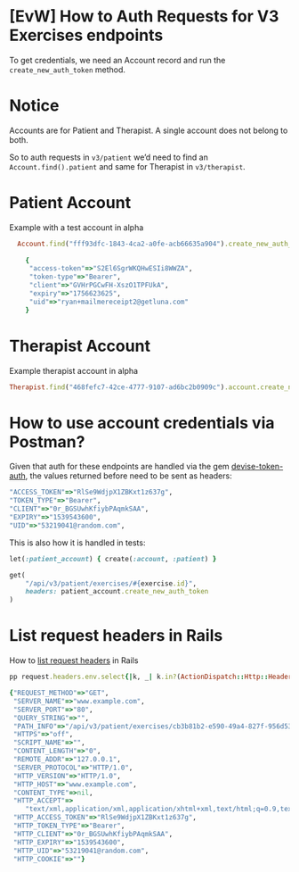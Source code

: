 # [EvW] How to Auth Requests for V3 Exercises endpoints
To get credentials, we need an Account record and run the `create_new_auth_token` method.

# Notice

Accounts are for Patient and Therapist. A single account does not belong to both.

So to auth requests in `v3/patient` we’d need to find an `Account.find().patient` and same for Therapist in `v3/therapist`.

# Patient Account

Example with a test account in alpha
```ruby
  Account.find("fff93dfc-1843-4ca2-a0fe-acb66635a904").create_new_auth_token
    
    {
     "access-token"=>"S2El6SgrWKQHwESIi8WWZA",
     "token-type"=>"Bearer",
     "client"=>"GVHrPGCwFH-XszO1TPFUkA",
     "expiry"=>"1756623625",
     "uid"=>"ryan+mailmereceipt2@getluna.com"
    }
```


# Therapist Account

Example therapist account in alpha
```ruby
Therapist.find("468fefc7-42ce-4777-9107-ad6bc2b0909c").account.create_new_auth_token
```


# How to use account credentials via Postman?

Given that auth for these endpoints are handled via the gem [devise-token-auth](https://devise-token-auth.gitbook.io/devise-token-auth/usage/testing), the values returned before need to be sent as headers:
```ruby
"ACCESS_TOKEN"=>"RlSe9WdjpX1ZBKxt1z637g",
"TOKEN_TYPE"=>"Bearer",
"CLIENT"=>"0r_BGSUwhKfiybPAqmkSAA",
"EXPIRY"=>"1539543600",
"UID"=>"53219041@random.com",
```

This is also how it is handled in tests:
```ruby
let(:patient_account) { create(:account, :patient) }

get(
	"/api/v3/patient/exercises/#{exercise.id}",
	headers: patient_account.create_new_auth_token
)
```

# List request headers in Rails

How to [list request headers](https://stackoverflow.com/a/32405432/1407371) in Rails
```ruby
pp request.headers.env.select{|k, _| k.in?(ActionDispatch::Http::Headers::CGI_VARIABLES) || k =~ /^HTTP_/}

{"REQUEST_METHOD"=>"GET",
 "SERVER_NAME"=>"www.example.com",
 "SERVER_PORT"=>"80",
 "QUERY_STRING"=>"",
 "PATH_INFO"=>"/api/v3/patient/exercises/cb3b81b2-e590-49a4-827f-956d5395d193",
 "HTTPS"=>"off",
 "SCRIPT_NAME"=>"",
 "CONTENT_LENGTH"=>"0",
 "REMOTE_ADDR"=>"127.0.0.1",
 "SERVER_PROTOCOL"=>"HTTP/1.0",
 "HTTP_VERSION"=>"HTTP/1.0",
 "HTTP_HOST"=>"www.example.com",
 "CONTENT_TYPE"=>nil,
 "HTTP_ACCEPT"=>
	"text/xml,application/xml,application/xhtml+xml,text/html;q=0.9,text/plain;q=0.8,image/png,*/*;q=0.5",
 "HTTP_ACCESS_TOKEN"=>"RlSe9WdjpX1ZBKxt1z637g",
 "HTTP_TOKEN_TYPE"=>"Bearer",
 "HTTP_CLIENT"=>"0r_BGSUwhKfiybPAqmkSAA",
 "HTTP_EXPIRY"=>"1539543600",
 "HTTP_UID"=>"53219041@random.com",
 "HTTP_COOKIE"=>""}
```

